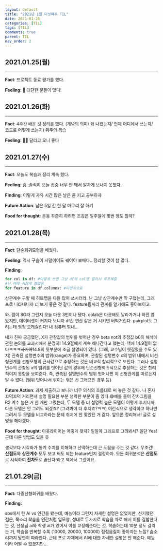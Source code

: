 ```yaml
---
layout: default
title: "2021년 1월 다섯째주 TIL"
date: 2021-01-26
categories: [TIL]
tags: [TIL]
comments: true
parent: TIL
nav_order: 2
---
```




## 2021.01.25(월)

---

**Fact**: 프로젝트 동료 평가를 했다.

**Feeling**: 🤯 대단한 분들이 많다!





## 2021.01.26(화)

---

**Fact**: 4주간 배운 것 정리를 했다. (개념의 의미/ 왜 나왔는지/ 언제 어디에서 쓰는지/ 코드로 어떻게 쓰는지) 위주의 복습

**Feeling**: 🏃‍♀️ 달리고 오니 좋다




## 2021.01.27(수)

---

**Fact**: 오늘도 복습과 정리 계속 했다.

**Feeling**: 흠..솔직히 오늘 집중 너무 안 돼서 알차게 보내지 못했다.

**Finding**: 이렇게 자유 시간 많은 날은 줌 키고 공부하자

**Future Action**: 남은 5일 간 한 달 마무리 잘 하기

**Food for thought**: 운동 꾸준히 하려면 조깅은 일주일에 몇번 정도 할까?



## 2021.01.28(목)

---

**Fact**: 단순회귀모형을 배웠다.

**Feeling**: 역시 구슬이 서말이어도 꿰어야 보배다...정리할 것이 참 많다.

**Finding**:

```python
for col in df: #이렇게 쓰면 그냥 df의 col명 알아서 루프해줌
#난 여태 귀찮게 했었음
for feature in df.columns: #이런식으로
```

상관계수 구할 때 히트맵을 다들 많이 쓰시더라. 난 그냥 상관계수만 딱 구했는데, 그래프로 나타내니까 더 보기 좋은 것 같다. feature들끼리 관계를 알기에도 좋아보이고.

와..램이 8G라 그런지 오늘 다운 3번이나 됐다. colab은 다운돼도 날라가거나 하진 않았지만, 데이터셋이 커지다 보니까 df간 연산 같은 거 시키면 버벅거린다. pairplot도 그리는데 엄청 오래걸린다! 내 컴퓨터 힘내...

내가 진짜 궁금했던, X가 관찰값의 범위를 벗어난 경우 beta not의 추정값 b0의 해석에 관한 논의를 교과서에서 분명히! 14.9절에서 계속 해나간다고 했는데, 책에 14.9절이 없다ㅋㅋㅋ~~사기야~~14.8의 뒷부분에 조금 설명되어 있다. (그래, 교수님이 헷갈렸을 수도 있지) 관측된 설명변수의 범위(range)가 중요하며, 관찰된 설명변수 x의 범위 내에서 비선형관계를 선형모형의 근사값으로 추정하는 것은 비교적 합리적으로 보인다. 그러나 설명변수의 관찰된 x의 범위를 벗어난 값의 경우에 단순선형회귀식으로 추정하는 것은 합리적이지 못함을 보여준다. 즉, 관측된 설명변수의 범위 벗어나면 이 선형관계를 따르는지 알 수 없다. (범위 벗어나서 꺾이는 꺾은 선 그래프인 경우 등)

**Future Action**: 과제 제출하고 보니까 너무 의식의 흐름대로 써 놓은 것 같다. 나 혼자 끄덕끄덕 거리면서 설명 필요한 부분 생략한 부분이 좀 있다.😅예를 들어 잔차그림을 R2 계수 높은 거 한 개만 그렸는데, 두 모델 중 더 설명력 높은 모델이 이렇게 후지니까, 다른 모델은 안 그려도 되겠죠? (그려봐야 더 후지죠?ㅋㅋ) 이런식으로 생각하고 하나만 그려서 두 모델을 비교하라는 문제 취지에 안 맞았던 거 같다. 앞으론 정리해서! 글로 설명을 해야겠다. 

**Food for thought**: 아웃라이어는 어떻게 찾지? 일일이 그래프로 그려봐서? 일단 Yes! 근데 다른 방법도 있을 듯

생각보다 시각화가 통계 수치를 이해하고 선택하는데 큰 도움을 주는 것 같다. 무조건! **산점도**와 **상관계수** 모두 보고 써도 되는 feature인지 결정하자. 모든 회귀분석은 **산점도**로 시작하여 **잔차도**로 끝난다!라고 책에서 그랬어요.



## 21.01.29(금)

---

**Fact:** 다중선형회귀를 배웠다.

**Finding:**

sbs에서 한 AI vs 인간을 봤는데, 예능이라 그런지 자세한 설명은 없었지만, 신기했던 점은, 목소리 학습을 인간처럼 입모양, 성대로 두가지로 학습을 따로 해서 이를 결합한다는 것, 선생님 ai와 학생 ai가 있어서 이를 교정해준다는 것. 학습하는데 10분 정도 걸리는 거, 학습을 반복할 수록 (10000, 20000, 100000) 점점음질이 좋아지는 느낌? 숨소리까지 당연히 따라한다. 근데 프로 자체에서 AI에 대한 자세한 설명은 안 해준다. 예능이라 어쩔 수 없겠지만...


